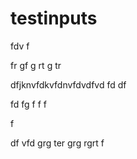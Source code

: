 # testinputs

fdv
f

fr
gf
g
rt
g
tr

dfjknvfdkvfdnvfdvdfvd
fd
df

fd
fg
f
f
f

f


df
vfd
grg
ter
grg
rgrt
f

